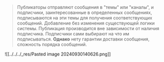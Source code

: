 > Публикаторы отправляют сообщения в "темы" или "каналы", и подписчики, заинтересованные в определенных сообщениях, подписываются на эти темы для получения соответствующих сообщений. Добавление без изменения существующей логики системы. Публикация производится вне зависимости от наличия подписчика. Подписчики сами выбирают на что им подписываться. **Однако** нету гарантии доставки сообщения, сложность порядка сообщений.

![[../../../_res/Pasted image 20240930140626.png]]
